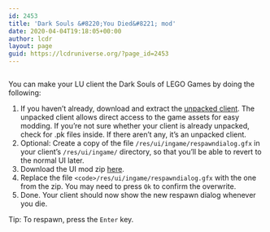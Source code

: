 ```yaml
---
id: 2453
title: 'Dark Souls &#8220;You Died&#8221; mod'
date: 2020-04-04T19:18:05+00:00
author: lcdr
layout: page
guid: https://lcdruniverse.org/?page_id=2453
---
```

<figure class="wp-block-image size-large"><img src="https://lcdruniverse.org/wp-content/uploads/2020/04/you-died-1024x576.png" alt="" class="wp-image-2458" srcset="https://lcdruniverse.org/wp-content/uploads/2020/04/you-died-1024x576.png 1024w, https://lcdruniverse.org/wp-content/uploads/2020/04/you-died-300x169.png 300w, https://lcdruniverse.org/wp-content/uploads/2020/04/you-died-768x432.png 768w, https://lcdruniverse.org/wp-content/uploads/2020/04/you-died.png 1280w" sizes="(max-width: 767px) 89vw, (max-width: 1000px) 54vw, (max-width: 1071px) 543px, 580px" /></figure> 

You can make your LU client the Dark Souls of LEGO Games by doing the following:

  1. If you haven&#8217;t already, download and extract the [unpacked client](https://mega.nz/#!zhRzBa4C!B5eY94-6vYmjJYqXkDXDM5hiqkPhZ7yb9ShCHG3Lgo8). The unpacked client allows direct access to the game assets for easy modding. If you&#8217;re not sure whether your client is already unpacked, check for .pk files inside. If there aren&#8217;t any, it&#8217;s an unpacked client.
  2. Optional: Create a copy of the file `/res/ui/ingame/respawndialog.gfx` in your client&#8217;s `/res/ui/ingame/` directory, so that you&#8217;ll be able to revert to the normal UI later.
  3. Download the UI mod zip [here](https://lcdruniverse.org/wp-content/uploads/2020/04/respawndialog.zip).
  4. Replace the file `<code>/res/ui/ingame/respawndialog.gfx`</code> with the one from the zip. You may need to press `Ok` to confirm the overwrite.
  5. Done. Your client should now show the new respawn dialog whenever you die.

Tip: To respawn, press the `Enter` key.
